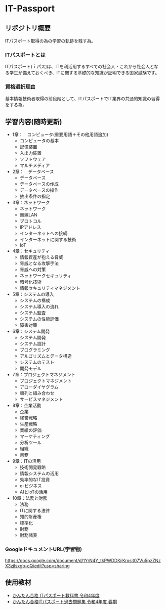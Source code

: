 # IT-Passport

## リポジトリ概要
ITパスポート取得の為の学習の軌跡を残す為。

### ITパスポートとは
ITパスポート(ｉパス)は、ITを利活用するすべての社会人・これから社会人となる学生が備えておくべき、ITに関する基礎的な知識が証明できる国家試験です。

### 資格選択理由
基本情報技術者取得の前段階として、ITパスポートでIT業界の共通的知識の習得をする為。

## 学習内容(随時更新)
- 1章：　コンピュータ(重要用語＋その他用語追加)
  - コンピュータの基本
  - 記憶装置
  - 入出力装置
  - ソフトウェア
  - マルチメディア
- 2章：　データベース
  - データベース
  - データベースの作成
  - データベースの操作
  - 抽出条件の指定
- 3章：ネットワーク
  - ネットワーク
  - 無線LAN
  - プロトコル
  - IPアドレス
  - インターネットへの接続
  - インターネットに関する技術
  - IoT
- 4章：セキュリティ
  - 情報資産が抱える脅威
  - 脅威となる攻撃手法
  - 脅威への対策
  - ネットワークセキュリティ
  - 暗号化技術
  - 情報セキュリティマネジメント
- 5章：システムの導入
  - システムの構成
  - システム導入の流れ
  - システム監査
  - システムの性能評価
  - 障害対策
- 6章：システム開発
  - システム開発
  - システム設計
  - プログラミング
  - アルゴリズムとデータ構造
  - システムのテスト
  - 開発モデル
- 7章：プロジェクトマネジメント
  - プロジェクトマネジメント
  - アローダイヤグラム
  - 順列と組み合わせ
  - サービスマネジメント
- 8章：企業活動
  - 企業
  - 経営戦略
  - 生産戦略
  - 業績の評価
  - マーケティング
  - 分析ツール
  - 組織
  - 業務
- 9章：ITの活用
  - 技術開発戦略
  - 情報システムの活用
  - 効率的なIT投資
  - e-ビジネス
  - AIとIoTの活用
- 10章：法務と財務
  - 法務
  - ITに関する法律
  - 知的財産権
  - 標準化
  - 財務
  - 財務諸表

### GoogleドキュメントURL(学習物)
<https://docs.google.com/document/d/1YrN4Y_tkPWDDKjiKrosit07Vu5pzZNzX3zjlsxgb-cQ/edit?usp=sharing>

## 使用教材
- [かんたん合格 ITパスポート教科書 令和4年度](https://www.amazon.co.jp/%E6%A8%A1%E6%93%AC%E5%95%8F%E9%A1%8C%E4%BB%98%E3%81%8D-%E3%81%8B%E3%82%93%E3%81%9F%E3%82%93%E5%90%88%E6%A0%BC-IT%E3%83%91%E3%82%B9%E3%83%9D%E3%83%BC%E3%83%88%E6%95%99%E7%A7%91%E6%9B%B8-%E4%BB%A4%E5%92%8C4%E5%B9%B4%E5%BA%A6/dp/4295012971/ref=sr_1_1?crid=S8CZPG8TZ4HR&keywords=%E3%81%8B%E3%82%93%E3%81%9F%E3%82%93%E5%90%88%E6%A0%BC+it%E3%83%91%E3%82%B9%E3%83%9D%E3%83%BC%E3%83%88%E6%95%99%E7%A7%91%E6%9B%B8+%E4%BB%A4%E5%92%8C4%E5%B9%B4%E5%BA%A6&qid=1648873817&sprefix=%E3%81%8B%E3%82%93%E3%81%9F%E3%82%93%E5%90%88%E6%A0%BC%2Caps%2C214&sr=8-1)
- [かんたん合格ITパスポート過去問題集 令和4年度 春期](https://www.amazon.co.jp/%E5%85%A8%E6%96%87PDF%E3%83%BB%E5%8D%98%E8%AA%9E%E5%B8%B3-%E9%81%8E%E5%8E%BB%E5%95%8F%E3%82%A2%E3%83%97%E3%83%AA%E4%BB%98-%E3%81%8B%E3%82%93%E3%81%9F%E3%82%93%E5%90%88%E6%A0%BCIT%E3%83%91%E3%82%B9%E3%83%9D%E3%83%BC%E3%83%88%E9%81%8E%E5%8E%BB%E5%95%8F%E9%A1%8C%E9%9B%86-%E4%BB%A4%E5%92%8C4%E5%B9%B4%E5%BA%A6-%E3%81%8B%E3%82%93%E3%81%9F%E3%82%93%E5%90%88%E6%A0%BC%E3%82%B7%E3%83%AA%E3%83%BC%E3%82%BA/dp/429501298X/ref=pd_bxgy_img_sccl_1/355-7423776-1405810?pd_rd_w=wip0w&pf_rd_p=020fee25-8ced-4191-bce3-27e7ce0c0e3b&pf_rd_r=J36ME3EDFYKBYTS2R1HB&pd_rd_r=8277882a-8f62-4427-b7a5-ecfa55532565&pd_rd_wg=G0WXp&pd_rd_i=429501298X&psc=1)
